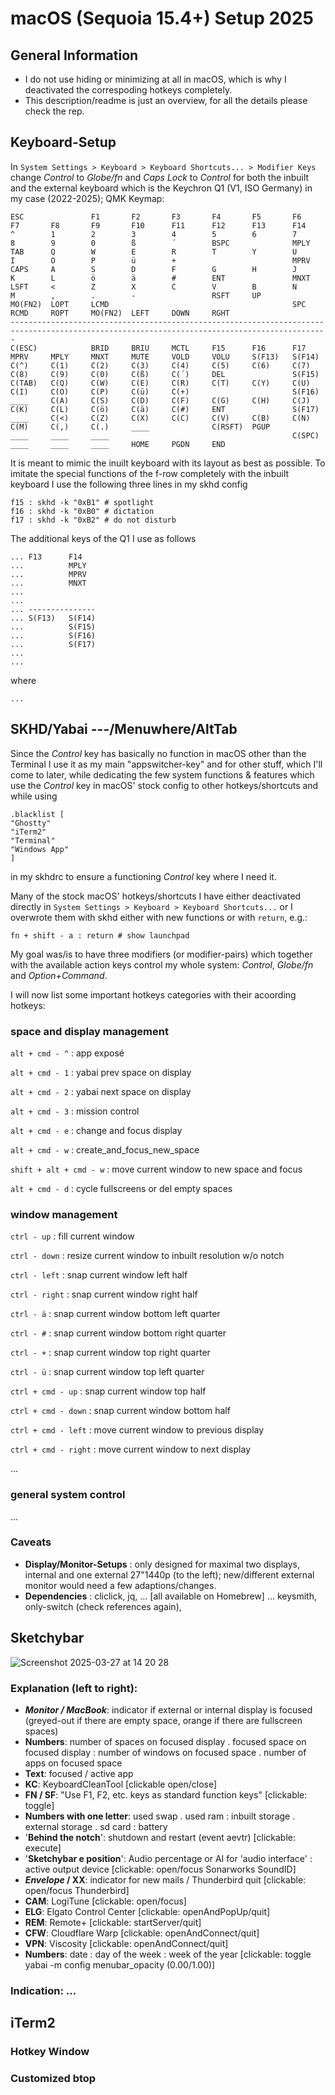 # macOS (Sequoia 15.4+) Setup 2025

## General Information

- I do not use hiding or minimizing at all in macOS, which is why I deactivated the correspoding hotkeys completely.
- This description/readme is just an overview, for all the details please check the rep.

## Keyboard-Setup

In `System Settings > Keyboard > Keyboard Shortcuts... > Modifier Keys` change _Control_ to _Globe/fn_ and _Caps Lock_ to _Control_ for both the inbuilt and the external keyboard which is the Keychron Q1 (V1, ISO Germany) in my case (2022-2025); QMK Keymap:

```
ESC               F1       F2       F3       F4       F5       F6       F7       F8       F9       F10      F11      F12      F13      F14
^        1        2        3        4        5        6        7        8        9        0        ß        ´        BSPC              MPLY
TAB      Q        W        E        R        T        Y        U        I        O        P        ü        +                          MPRV
CAPS     A        S        D        F        G        H        J        K        L        ö        ä        #        ENT               MNXT
LSFT     <        Z        X        C        V        B        N        M        ,        .        -                 RSFT     UP
MO(FN2)  LOPT     LCMD                                         SPC                        RCMD     ROPT     MO(FN2)  LEFT     DOWN     RGHT
---------------------------------------------------------------------------------------------------------------------------------------------
C(ESC)            BRID     BRIU     MCTL     F15      F16      F17      MPRV     MPLY     MNXT     MUTE     VOLD     VOLU     S(F13)   S(F14)
C(^)     C(1)     C(2)     C(3)     C(4)     C(5)     C(6)     C(7)     C(8)     C(9)     C(0)     C(ß)     C(´)     DEL               S(F15)
C(TAB)   C(Q)     C(W)     C(E)     C(R)     C(T)     C(Y)     C(U)     C(I)     C(O)     C(P)     C(ü)     C(+)                       S(F16)
____     C(A)     C(S)     C(D)     C(F)     C(G)     C(H)     C(J)     C(K)     C(L)     C(ö)     C(ä)     C(#)     ENT               S(F17)
____     C(<)     C(Z)     C(X)     C(C)     C(V)     C(B)     C(N)     C(M)     C(,)     C(.)     ____              C(RSFT)  PGUP
____     ____     ____                                         C(SPC)                     ____     ____     ____     HOME     PGDN     END
```

It is meant to mimic the inuilt keyboard with its layout as best as possible.
To imitate the special functions of the f-row completely with the inbuilt keyboard I use the following three lines in my skhd config

```
f15 : skhd -k "0xB1" # spotlight
f16 : skhd -k "0xB0" # dictation
f17 : skhd -k "0xB2" # do not disturb
```

The additional keys of the Q1 I use as follows

```
... F13      F14
...          MPLY
...          MPRV
...          MNXT
...
...
... ---------------
... S(F13)   S(F14)
...          S(F15)
...          S(F16)
...          S(F17)
...
...
```

where 

```
...
```

## SKHD/Yabai ---/Menuwhere/AltTab

Since the _Control_ key has basically no function in macOS other than the Terminal I use it as my main "appswitcher-key" and for other stuff, which I'll come to later, while dedicating the few system functions & features which use the _Control_ key in macOS' stock config to other hotkeys/shortcuts and while using 

```
.blacklist [
"Ghostty"
"iTerm2"
"Terminal"
"Windows App"
]
```

in my skhdrc to ensure a functioning _Control_ key where I need it.

Many of the stock macOS' hotkeys/shortcuts I have either deactivated directly in `System Settings > Keyboard > Keyboard Shortcuts...` or I overwrote them with skhd either with new functions or with `return`, e.g.: 

`fn + shift - a : return # show launchpad`

My goal was/is to have three modifiers (or modifier-pairs) which together with the available action keys control my whole system:
_Control_, _Globe/fn_ and _Option+Command_.

I will now list some important hotkeys categories with their acoording hotkeys:

### space and display management ###

`alt + cmd - ^` : app exposé

`alt + cmd - 1` : yabai prev space on display

`alt + cmd - 2` : yabai next space on display

`alt + cmd - 3` : mission control

`alt + cmd - e` : change and focus display

`alt + cmd - w` : create_and_focus_new_space

`shift + alt + cmd - w` : move current window to new space and focus

`alt + cmd - d` : cycle fullscreens or del empty spaces

### window management ###

`ctrl - up` : fill current window

`ctrl - down` : resize current window to inbuilt resolution w/o notch

`ctrl - left` : snap current window left half

`ctrl - right` : snap current window right half

`ctrl - ä` : snap current window bottom left quarter

`ctrl - #` : snap current window bottom right quarter

`ctrl - +` : snap current window top right quarter

`ctrl - ü` : snap current window top left quarter

`ctrl + cmd - up` : snap current window top half

`ctrl + cmd - down` : snap current window bottom half

`ctrl + cmd - left` : move current window to previous display

`ctrl + cmd - right` : move current window to next display

...

### general system control ###

...

### Caveats

- **Display/Monitor-Setups** : only designed for maximal two displays, internal and one external 27"1440p (to the left); new/different external monitor would need a few adaptions/changes.
- **Dependencies** : cliclick, jq, ... [all available on Homebrew] ... keysmith, only-switch (check references again), 

## Sketchybar

![Screenshot 2025-03-27 at 14 20 28](https://github.com/user-attachments/assets/2f9a8f46-c15a-4720-adca-d1534a5c2351)

### Explanation (left to right):
- **_Monitor / MacBook_**: indicator if external or internal display is focused (greyed-out if there are empty space, orange if there are fullscreen spaces)
- **Numbers**: number of spaces on focused display . focused space on focused display : number of windows on focused space . number of apps on focused space
- **Text**: focused / active app
- **KC**: KeyboardCleanTool [clickable open/close]
- **FN / SF**: "Use F1, F2, etc. keys as standard function keys" [clickable: toggle]
- **Numbers with one letter**: used swap . used ram : inbuilt storage . external storage . sd card : battery
- '**Behind the notch**': shutdown and restart (event aevtr) [clickable: execute]
- '**Sketchybar e position**': Audio percentage or AI for 'audio interface' : active output device [clickable: open/focus Sonarworks SoundID]
- **_Envelope_ / XX**: indicator for new mails / Thunderbird quit [clickable: open/focus Thunderbird]
- **CAM**: LogiTune [clickable: open/focus]
- **ELG**: Elgato Control Center [clickable: openAndPopUp/quit]
- **REM**: Remote+ [clickable: startServer/quit]
- **CFW**: Cloudflare Warp [clickable: openAndConnect/quit]
- **VPN**: Viscosity [clickable: openAndConnect/quit]
- **Numbers**: date : day of the week : week of the year [clickable: toggle yabai -m config menubar_opacity (0.00/1.00)]

### Indication: ...

## iTerm2

### Hotkey Window

<!-- ![Screenshot 2025-03-29 at 11 50 01](https://github.com/user-attachments/assets/df4c5621-4fc6-40e6-ac33-6e41be3383cc) -->

### Customized btop
